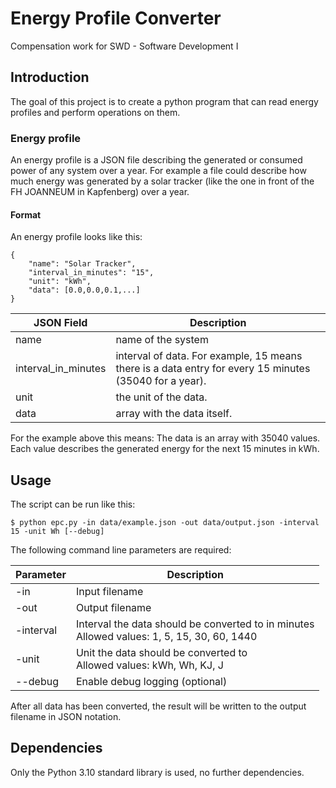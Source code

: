# Energy Profile Converter

Compensation work for SWD - Software Development I

## Introduction

The goal of this project is to create a python program that can read energy profiles and perform operations on them.

### Energy profile

An energy profile is a JSON file describing the generated or consumed power of any system over a year. For example a file could describe how much energy was generated by a solar tracker (like the one in front of the FH JOANNEUM in Kapfenberg) over a year.

#### Format

An energy profile looks like this:

```
{
    "name": "Solar Tracker",
    "interval_in_minutes": "15",
    "unit": "kWh",
    "data": [0.0,0.0,0.1,...]
}
```

| JSON Field          | Description                                                                                            |
|---------------------|--------------------------------------------------------------------------------------------------------|
| name                | name of the system                                                                                     |
| interval_in_minutes | interval of data. For example, 15 means there is a data entry for every 15 minutes (35040 for a year). |
| unit                | the unit of the data.                                                                                  |
| data                | array with the data itself.                                                                            |

For the example above this means: The data is an array with 35040 values. Each value describes the generated energy for the next 15 minutes in kWh.

## Usage

The script can be run like this:

```
$ python epc.py -in data/example.json -out data/output.json -interval 15 -unit Wh [--debug]
```

The following command line parameters are required:

| Parameter | Description                                                                                   |
|-----------|-----------------------------------------------------------------------------------------------|
| -in       | Input filename                                                                                |
| -out      | Output filename                                                                               |
| -interval | Interval the data should be converted to in minutes<br>Allowed values: 1, 5, 15, 30, 60, 1440 |
| -unit     | Unit the data should be converted to<br>Allowed values: kWh, Wh, KJ, J                        |
| --debug   | Enable debug logging (optional)                                                               |

After all data has been converted, the result will be written to the output filename in JSON notation.

## Dependencies

Only the Python 3.10 standard library is used, no further dependencies.

